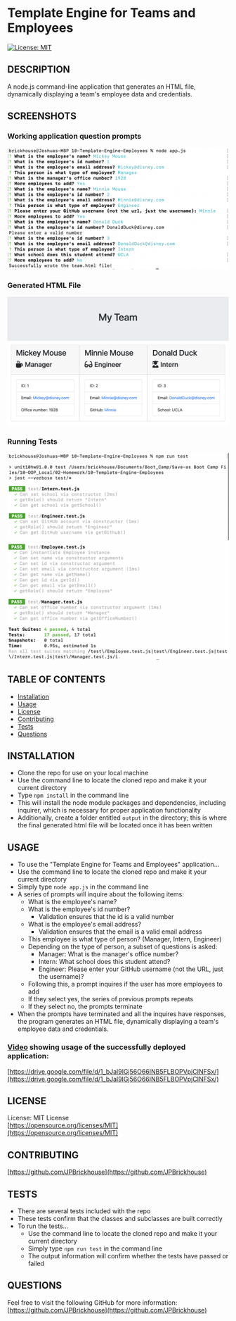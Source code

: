 # Template Engine for Teams and Employees

[![License: MIT](https://img.shields.io/badge/License-MIT-yellow.svg)](https://opensource.org/licenses/MIT)

## DESCRIPTION
A node.js command-line application that generates an HTML file, dynamically displaying a team's employee data and credentials.

## SCREENSHOTS
### Working application question prompts
![Question Prompts and App Usage](./imgs/AppRunning.png)

### Generated HTML File
![Generated HTML File](./imgs/htmlFile.png)

### Running Tests
![Running Tests](./imgs/runTests1.png)
![Running Tests](./imgs/runTests2.png)

## TABLE OF CONTENTS
* [Installation](#installation)
* [Usage](#usage)
* [License](#license)
* [Contributing](#contributing)
* [Tests](#tests)
* [Questions](#questions)
    
## INSTALLATION
- Clone the repo for use on your local machine
- Use the command line to locate the cloned repo and make it your current directory
- Type `npm install` in the command line
- This will install the node module packages and dependencies, including inquirer, which is necessary for proper application functionality
- Additionally, create a folder entitled `output` in the directory; this is where the final generated html file will be located once it has been written

## USAGE
- To use the "Template Engine for Teams and Employees" application...
- Use the command line to locate the cloned repo and make it your current directory
- Simply type `node app.js` in the command line
- A series of prompts will inquire about the following items:
    - What is the employee's name?
    - What is the employee's id number?
        - Validation ensures that the id is a valid number
    - What is the employee's email address?
        - Validation ensures that the email is a valid email address
    - This employee is what type of person? (Manager, Intern, Engineer)
    - Depending on the type of person, a subset of questions is asked:
        - Manager: What is the manager's office number?
        - Intern: What school does this student attend?
        - Engineer: Please enter your GitHub username (not the URL, just the username)?
    - Following this, a prompt inquires if the user has more employees to add
    - If they select yes, the series of previous prompts repeats
    - If they select no, the prompts terminate
- When the prompts have terminated and all the inquires have responses, the program generates an HTML file, dynamically displaying a team's employee data and credentials.

### [Video](https://drive.google.com/file/d/1_bJal9IGj56O66INB5FLBOPVpjCINFSx/) showing usage of the successfully deployed application:
[https://drive.google.com/file/d/1_bJal9IGj56O66INB5FLBOPVpjCINFSx/](https://drive.google.com/file/d/1_bJal9IGj56O66INB5FLBOPVpjCINFSx/)

## LICENSE
License: MIT License<br>
[https://opensource.org/licenses/MIT](https://opensource.org/licenses/MIT)

## CONTRIBUTING
[https://github.com/JPBrickhouse](https://github.com/JPBrickhouse)

## TESTS
- There are several tests included with the repo
- These tests confirm that the classes and subclasses are built correctly
- To run the tests...
    - Use the command line to locate the cloned repo and make it your current directory
    - Simply type `npm run test` in the command line
    - The output information will confirm whether the tests have passed or failed

## QUESTIONS
Feel free to visit the following GitHub for more information:
[https://github.com/JPBrickhouse](https://github.com/JPBrickhouse)
